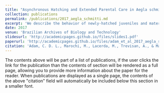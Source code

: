 ```yaml
---
title: "Asynchronous Hatching and Extended Parental Care in Aegla schmitti (Decapoda, Anomura)"
collection: publications
permalink: /publications/2017_aegla_schmitti.md
excerpt: 'We describe the behavior of newly-hatched juveniles and maternal care in Aegla schmitti.'
date: 2017
venue: 'Brazilian Archives of Biology and Technology'
slidesurl: 'http://academicpages.github.io/files/slides1.pdf'
paperurl: 'http://academicpages.github.io/files/adam_et_al_2017_aegla_schmitti.pdf'
citation: 'Adam, C. D. L., Marochi, M., Lacerda, M., Trevisan, A., & Masunari, S. (2017). Asynchronous Hatching and Extended Parental Care in Aegla schmitti (Decapoda, Anomura). Brazilian Archives of Biology and Technology, 60, e17160372.'
---
```


The contents above will be part of a list of publications, if the user clicks the link for the publication than the contents of section will be rendered as a full page, allowing you to provide more information about the paper for the reader. When publications are displayed as a single page, the contents of the above "citation" field will automatically be included below this section in a smaller font.
